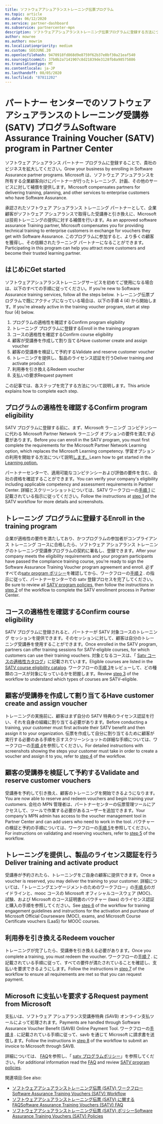 ```yaml
---
title: ソフトウェアアシュアランストレーニング伝票プログラム
ms.topic: article
ms.date: 06/12/2020
ms.service: partner-dashboard
ms.subservice: partnercenter-mpn
description: ソフトウェアアシュアランストレーニング伝票プログラムに登録する方法について説明します。これにより、企業のお客様にトレーニングと計画を提供するための補償を受けることができます。
author: mowree
ms.author: mowrim
ms.localizationpriority: medium
ms.custom: SEOJUNE.20
ms.openlocfilehash: 9470918fd868d9e8759f62b37e0bf30a21eaf540
ms.sourcegitcommit: 37b0b2a7141907c8d21839de3128fb8a98575886
ms.translationtype: MT
ms.contentlocale: ja-JP
ms.lasthandoff: 08/05/2020
ms.locfileid: "87811202"
---
```

# <a name="software-assurance-training-voucher-satv-program-in-partner-center"></a><span data-ttu-id="e43c9-103">パートナー センターでのソフトウェア アシュアランスのトレーニング受講券 (SATV) プログラム</span><span class="sxs-lookup"><span data-stu-id="e43c9-103">Software Assurance Training Voucher (SATV) program in Partner Center</span></span>

<span data-ttu-id="e43c9-104">ソフトウェア アシュアランス パートナー プログラムに登録することで、貴社のビジネスを拡大してください。</span><span class="sxs-lookup"><span data-stu-id="e43c9-104">Grow your business by enrolling in Software Assurance partner programs.</span></span> <span data-ttu-id="e43c9-105">Microsoft は、ソフトウェア アシュアランスを所有する企業顧客向けにパートナーが行ったトレーニング、計画、その他のサービスに対して補償を提供します。</span><span class="sxs-lookup"><span data-stu-id="e43c9-105">Microsoft compensates partners for delivering training, planning, and other services to enterprise customers who have Software Assurance.</span></span>

<span data-ttu-id="e43c9-106">承認されたソフトウェア アシュアランス トレーニング パートナーとして、企業顧客がソフトウェア アシュアランスで取得した受講券と引き換えに、Microsoft は技術トレーニングの提供に対する補償を行います。</span><span class="sxs-lookup"><span data-stu-id="e43c9-106">As an approved software assurance Training partner, Microsoft compensates you for providing technical training to enterprise customers in exchange for vouchers they get with Software Assurance.</span></span> <span data-ttu-id="e43c9-107">このプログラムに参加すると、より多くの顧客を獲得し、その信頼されたラーニング パートナーになることができます。</span><span class="sxs-lookup"><span data-stu-id="e43c9-107">Participating in this program can help you attract more customers and become their trusted learning partner.</span></span>

## <a name="get-started"></a><span data-ttu-id="e43c9-108">はじめに</span><span class="sxs-lookup"><span data-stu-id="e43c9-108">Get started</span></span>

<span data-ttu-id="e43c9-109">ソフトウェアアシュアランストレーニングサービスを初めてご使用になる場合は、以下のすべての手順に従ってください。</span><span class="sxs-lookup"><span data-stu-id="e43c9-109">If you're new to Software Assurance training services, follow all the steps below.</span></span> <span data-ttu-id="e43c9-110">トレーニング伝票プログラムで既にアクティブになっている場合は、以下の手順 4 (4) から開始します。</span><span class="sxs-lookup"><span data-stu-id="e43c9-110">If you're already active in the training voucher program, start at step four (4) below.</span></span> 

1. <span data-ttu-id="e43c9-111">プログラムの適格性を確認する</span><span class="sxs-lookup"><span data-stu-id="e43c9-111">Confirm program eligibility</span></span>
2. <span data-ttu-id="e43c9-112">トレーニング プログラムに登録する</span><span class="sxs-lookup"><span data-stu-id="e43c9-112">Enroll in the training program</span></span>
3. <span data-ttu-id="e43c9-113">コースの適格性を確認する</span><span class="sxs-lookup"><span data-stu-id="e43c9-113">Confirm course eligibility</span></span>
4. <span data-ttu-id="e43c9-114">顧客が受講券を作成して割り当てる</span><span class="sxs-lookup"><span data-stu-id="e43c9-114">Have customer create and assign voucher</span></span>
5. <span data-ttu-id="e43c9-115">顧客の受講券を検証して予約する</span><span class="sxs-lookup"><span data-stu-id="e43c9-115">Validate and reserve customer voucher</span></span>
6. <span data-ttu-id="e43c9-116">トレーニングを提供し、製品のライセンス認証を行う</span><span class="sxs-lookup"><span data-stu-id="e43c9-116">Deliver training and activate product</span></span>
7. <span data-ttu-id="e43c9-117">利用券を引き換える</span><span class="sxs-lookup"><span data-stu-id="e43c9-117">Redeem voucher</span></span>
8. <span data-ttu-id="e43c9-118">支払いの要求</span><span class="sxs-lookup"><span data-stu-id="e43c9-118">Request payment</span></span>

<span data-ttu-id="e43c9-119">この記事では、各ステップを完了する方法について説明します。</span><span class="sxs-lookup"><span data-stu-id="e43c9-119">This article explains how to complete each step.</span></span>

## <a name="confirm-program-eligibility"></a><span data-ttu-id="e43c9-120">プログラムの適格性を確認する</span><span class="sxs-lookup"><span data-stu-id="e43c9-120">Confirm program eligibility</span></span>

<span data-ttu-id="e43c9-121">SATV プログラムに登録する前に、まず、Microsoft ラーニング コンピテンシーに代わる Microsoft Partner Network ラーニング オプションの要件を満たす必要があります。</span><span class="sxs-lookup"><span data-stu-id="e43c9-121">Before you can enroll in the SATV program, you must first complete the requirements for the Microsoft Partner Network Learning option, which replaces the Microsoft Learning competency.</span></span> <span data-ttu-id="e43c9-122">学習オプションの利用を開始する方法について説明[します。](https://partner.microsoft.com/membership/learning-partners)</span><span class="sxs-lookup"><span data-stu-id="e43c9-122">Learn how to get started in the [Learning option.](https://partner.microsoft.com/membership/learning-partners)</span></span>

<span data-ttu-id="e43c9-123">パートナーセンターで、適用可能なコンピテンシーおよび評価の要件を含む、会社の資格を確認することができます。</span><span class="sxs-lookup"><span data-stu-id="e43c9-123">You can verify your company's eligibility including applicable competency and assessment requirements in Partner Center.</span></span> <span data-ttu-id="e43c9-124">詳細とスクリーンショットについては、SATV ワークフローの[手順 1](https://query.prod.cms.rt.microsoft.com/cms/api/am/binary/RE4s3bB) に記載されている指示に従ってください。</span><span class="sxs-lookup"><span data-stu-id="e43c9-124">Follow the instructions at [step 1](https://query.prod.cms.rt.microsoft.com/cms/api/am/binary/RE4s3bB) of the SATV workflow for more details and screenshots.</span></span>

## <a name="enroll-in-the-training-program"></a><span data-ttu-id="e43c9-125">トレーニング プログラムに登録する</span><span class="sxs-lookup"><span data-stu-id="e43c9-125">Enroll in the training program</span></span>

<span data-ttu-id="e43c9-126">企業が適格性の要件を満たしており、かつプログラムの参加者がコンプライアンス トレーニング コースに合格したら、ソフトウェア アシュアランス トレーニングのトレーニング受講券プログラムの契約に署名し、登録できます。</span><span class="sxs-lookup"><span data-stu-id="e43c9-126">After your company meets the eligibility requirements and your program participants have passed the compliance training course, you're ready to sign the Software Assurance Training Voucher program agreement and enroll.</span></span> <span data-ttu-id="e43c9-127">必ずすべての[satv program ポリシー](https://query.prod.cms.rt.microsoft.com/cms/api/am/binary/RE3koEP)を確認してから、ワークフローの[手順 2](https://query.prod.cms.rt.microsoft.com/cms/api/am/binary/RE4s3bB) . の指示に従って、パートナーセンターでの satv 登録プロセスを完了してください。</span><span class="sxs-lookup"><span data-stu-id="e43c9-127">Be sure to review all [SATV program policies](https://query.prod.cms.rt.microsoft.com/cms/api/am/binary/RE3koEP), then follow the instructions in [step 2](https://query.prod.cms.rt.microsoft.com/cms/api/am/binary/RE4s3bB) of the workflow to complete the SATV enrollment process in Partner Center.</span></span>


## <a name="confirm-course-eligibility"></a><span data-ttu-id="e43c9-128">コースの適格性を確認する</span><span class="sxs-lookup"><span data-stu-id="e43c9-128">Confirm course eligibility</span></span>
<span data-ttu-id="e43c9-129">SATV プログラムに登録されると、パートナーが SATV 対象コースのトレーニング セッションを提供できます。そのセッションに対して、顧客は自分のトレーニング受講券を使用することができます。</span><span class="sxs-lookup"><span data-stu-id="e43c9-129">Once enrolled in the SATV program, partners can offer training sessions for SATV-eligible courses, for which customers can use their training vouchers.</span></span> <span data-ttu-id="e43c9-130">対象となるコースは、「 [Satv コースの適格性カタログ](https://savl-catalog.microsoft.com/)」に記載されています。</span><span class="sxs-lookup"><span data-stu-id="e43c9-130">Eligible courses are listed in the [SATV course eligibility catalog](https://savl-catalog.microsoft.com/).</span></span> <span data-ttu-id="e43c9-131">ワークフローの[手順 3](https://query.prod.cms.rt.microsoft.com/cms/api/am/binary/RE4s3bB)をレビューして、どの種類のコースが対象になっているかを把握します。</span><span class="sxs-lookup"><span data-stu-id="e43c9-131">Review [step 3](https://query.prod.cms.rt.microsoft.com/cms/api/am/binary/RE4s3bB) of the workflow to understand which types of courses are SATV-eligible.</span></span>

## <a name="have-customer-create-and-assign-voucher"></a><span data-ttu-id="e43c9-132">顧客が受講券を作成して割り当てる</span><span class="sxs-lookup"><span data-stu-id="e43c9-132">Have customer create and assign voucher</span></span>

<span data-ttu-id="e43c9-133">トレーニングの実施前に、顧客はまず自分の SATV 特典のライセンス認証を行い、それを自身の組織に割り当てる必要があります。</span><span class="sxs-lookup"><span data-stu-id="e43c9-133">Before conducting a training, your customer must first activate their SATV benefit and then assign it to your organization.</span></span> <span data-ttu-id="e43c9-134">伝票を作成して自分に割り当てるために顧客が実行する必要のある手順を示すスクリーンショットの詳細な手順については、ワークフローの[手順 4](https://query.prod.cms.rt.microsoft.com/cms/api/am/binary/RE4s3bB)を参照してください。</span><span class="sxs-lookup"><span data-stu-id="e43c9-134">For detailed instructions with screenshots showing the steps your customer must take in order to create a voucher and assign it to you, refer to [step 4](https://query.prod.cms.rt.microsoft.com/cms/api/am/binary/RE4s3bB) of the workflow.</span></span>

## <a name="validate-and-reserve-customer-vouchers"></a><span data-ttu-id="e43c9-135">顧客の受講券を検証して予約する</span><span class="sxs-lookup"><span data-stu-id="e43c9-135">Validate and reserve customer vouchers</span></span>

<span data-ttu-id="e43c9-136">受講券を予約して引き換え、顧客のトレーニングを開始できるようになります。</span><span class="sxs-lookup"><span data-stu-id="e43c9-136">You are now able to reserve and redeem vouchers and begin training your customers.</span></span> <span data-ttu-id="e43c9-137">会社の MPN 管理者は、パートナーセンターの伝票管理ツールにアクセスして、ツールで作業する必要があるユーザーを追加できます。</span><span class="sxs-lookup"><span data-stu-id="e43c9-137">Your company's MPN admin has access to the voucher management tool in Partner Center and can add users who need to work in the tool.</span></span> <span data-ttu-id="e43c9-138">バウチャーの検証と予約の手順については、ワークフローの[手順 5](https://query.prod.cms.rt.microsoft.com/cms/api/am/binary/RE4s3bB)を参照してください。</span><span class="sxs-lookup"><span data-stu-id="e43c9-138">For instructions on validating and reserving vouchers, refer to [step 5](https://query.prod.cms.rt.microsoft.com/cms/api/am/binary/RE4s3bB) of the workflow.</span></span>

## <a name="deliver-training-and-activate-product"></a><span data-ttu-id="e43c9-139">トレーニングを提供し、製品のライセンス認証を行う</span><span class="sxs-lookup"><span data-stu-id="e43c9-139">Deliver training and activate product</span></span>

<span data-ttu-id="e43c9-140">受講券が予約されたら、トレーニングをご自身の顧客に提供できます。</span><span class="sxs-lookup"><span data-stu-id="e43c9-140">Once a voucher is reserved, you may deliver the training to your customer.</span></span> <span data-ttu-id="e43c9-141">詳細については、「トレーニングエンゲージメントのためのワークフロー」の[手順 6](https://query.prod.cms.rt.microsoft.com/cms/api/am/binary/RE4s3bB)のガイドラインと、mooc コースの Microsoft オフィシャルコースウェア (MOC)、試験、および Microsoft のコース証明書のバウチャー (laas) のライセンス認証と購入の手順を参照してください。</span><span class="sxs-lookup"><span data-stu-id="e43c9-141">See [step 6](https://query.prod.cms.rt.microsoft.com/cms/api/am/binary/RE4s3bB) of the workflow for training engagement guidelines and instructions for the activation and purchase of Microsoft Official Courseware (MOC), exams, and Microsoft Course Certificate vouchers (LaaS) for MOOC courses.</span></span>

## <a name="redeem-voucher"></a><span data-ttu-id="e43c9-142">利用券を引き換える</span><span class="sxs-lookup"><span data-stu-id="e43c9-142">Redeem voucher</span></span>

<span data-ttu-id="e43c9-143">トレーニングが完了したら、受講券を引き換える必要があります。</span><span class="sxs-lookup"><span data-stu-id="e43c9-143">Once you complete a training, you must redeem the voucher.</span></span> <span data-ttu-id="e43c9-144">ワークフローの[手順 7](https://query.prod.cms.rt.microsoft.com/cms/api/am/binary/RE4s3bB) . に記載されている手順に従って、すべての要件が満たされていることを確認し、支払いを要求できるようにします。</span><span class="sxs-lookup"><span data-stu-id="e43c9-144">Follow the instructions in [step 7](https://query.prod.cms.rt.microsoft.com/cms/api/am/binary/RE4s3bB) of the workflow to ensure all requirements are met so that you can request payment.</span></span> 


## <a name="request-payment-from-microsoft"></a><span data-ttu-id="e43c9-145">Microsoft に支払いを要求する</span><span class="sxs-lookup"><span data-stu-id="e43c9-145">Request payment from Microsoft</span></span>

<span data-ttu-id="e43c9-146">支払いは、ソフトウェア アシュアランス受講券特典 (SAVB) オンライン支払ツールによって処理されます。</span><span class="sxs-lookup"><span data-stu-id="e43c9-146">Payments are handled through Software Assurance Voucher Benefit (SAVB) Online Payment Tool.</span></span> <span data-ttu-id="e43c9-147">ワークフローの[手順 8](https://query.prod.cms.rt.microsoft.com/cms/api/am/binary/RE4s3bB) . に記載されている手順に従って、savb を通じて Microsoft に請求書を送信します。</span><span class="sxs-lookup"><span data-stu-id="e43c9-147">Follow the instructions in [step 8](https://query.prod.cms.rt.microsoft.com/cms/api/am/binary/RE4s3bB) of the workflow to submit an invoice to Microsoft through SAVB.</span></span> 

<span data-ttu-id="e43c9-148">詳細については、 [FAQ](https://query.prod.cms.rt.microsoft.com/cms/api/am/binary/RE3kz5o)を参照し、「 [satv プログラムポリシー](https://query.prod.cms.rt.microsoft.com/cms/api/am/binary/RE3koEP)」を参照してください。</span><span class="sxs-lookup"><span data-stu-id="e43c9-148">For additional information read the [FAQ](https://query.prod.cms.rt.microsoft.com/cms/api/am/binary/RE3kz5o) and review [SATV program policies](https://query.prod.cms.rt.microsoft.com/cms/api/am/binary/RE3koEP).</span></span>

<span data-ttu-id="e43c9-149">関連項目:</span><span class="sxs-lookup"><span data-stu-id="e43c9-149">See also:</span></span>

- [<span data-ttu-id="e43c9-150">ソフトウェアアシュアランストレーニング伝票 (SATV) ワークフロー</span><span class="sxs-lookup"><span data-stu-id="e43c9-150">Software Assurance Training Vouchers (SATV) Workflow</span></span>](https://query.prod.cms.rt.microsoft.com/cms/api/am/binary/RE4s3bB)
- [<span data-ttu-id="e43c9-151">ソフトウェアアシュアランストレーニング伝票 (SATV) に関する FAQ</span><span class="sxs-lookup"><span data-stu-id="e43c9-151">Software Assurance Training Vouchers (SATV) FAQ</span></span>](https://query.prod.cms.rt.microsoft.com/cms/api/am/binary/RE3kz5o)
- [<span data-ttu-id="e43c9-152">ソフトウェアアシュアランストレーニング伝票 (SATV) ポリシー</span><span class="sxs-lookup"><span data-stu-id="e43c9-152">Software Assurance Training Vouchers (SATV) Policies</span></span>](https://query.prod.cms.rt.microsoft.com/cms/api/am/binary/RE3koEP)
